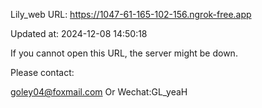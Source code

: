 Lily_web URL: https://1047-61-165-102-156.ngrok-free.app

Updated at: 2024-12-08 14:50:18

If you cannot open this URL, the server might be down.

Please contact: 

goley04@foxmail.com Or Wechat:GL_yeaH